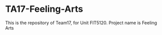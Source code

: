 # TA17-Feeling-Arts
This is the repository of Team17, for Unit FIT5120. Project name is Feeling Arts
